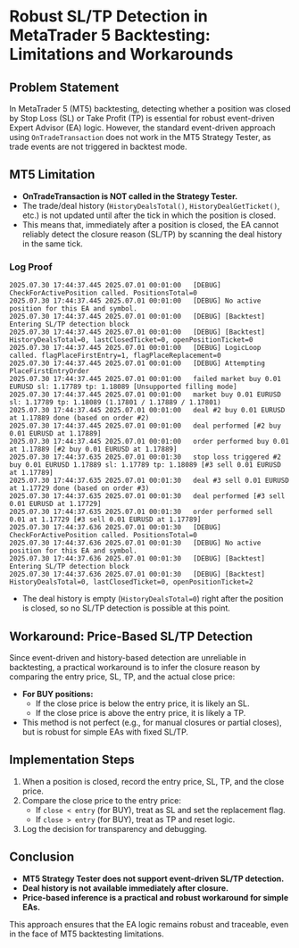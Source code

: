 # Robust SL/TP Detection in MetaTrader 5 Backtesting: Limitations and Workarounds

## Problem Statement
In MetaTrader 5 (MT5) backtesting, detecting whether a position was closed by Stop Loss (SL) or Take Profit (TP) is essential for robust event-driven Expert Advisor (EA) logic. However, the standard event-driven approach using `OnTradeTransaction` does not work in the MT5 Strategy Tester, as trade events are not triggered in backtest mode.

## MT5 Limitation
- **OnTradeTransaction is NOT called in the Strategy Tester.**
- The trade/deal history (`HistoryDealsTotal()`, `HistoryDealGetTicket()`, etc.) is not updated until after the tick in which the position is closed.
- This means that, immediately after a position is closed, the EA cannot reliably detect the closure reason (SL/TP) by scanning the deal history in the same tick.

### Log Proof
```
2025.07.30 17:44:37.445	2025.07.01 00:01:00   [DEBUG] CheckForActivePosition called. PositionsTotal=0
2025.07.30 17:44:37.445	2025.07.01 00:01:00   [DEBUG] No active position for this EA and symbol.
2025.07.30 17:44:37.445	2025.07.01 00:01:00   [DEBUG] [Backtest] Entering SL/TP detection block
2025.07.30 17:44:37.445	2025.07.01 00:01:00   [DEBUG] [Backtest] HistoryDealsTotal=0, lastClosedTicket=0, openPositionTicket=0
2025.07.30 17:44:37.445	2025.07.01 00:01:00   [DEBUG] LogicLoop called. flagPlaceFirstEntry=1, flagPlaceReplacement=0
2025.07.30 17:44:37.445	2025.07.01 00:01:00   [DEBUG] Attempting PlaceFirstEntryOrder
2025.07.30 17:44:37.445	2025.07.01 00:01:00   failed market buy 0.01 EURUSD sl: 1.17789 tp: 1.18089 [Unsupported filling mode]
2025.07.30 17:44:37.445	2025.07.01 00:01:00   market buy 0.01 EURUSD sl: 1.17789 tp: 1.18089 (1.17801 / 1.17889 / 1.17801)
2025.07.30 17:44:37.445	2025.07.01 00:01:00   deal #2 buy 0.01 EURUSD at 1.17889 done (based on order #2)
2025.07.30 17:44:37.445	2025.07.01 00:01:00   deal performed [#2 buy 0.01 EURUSD at 1.17889]
2025.07.30 17:44:37.445	2025.07.01 00:01:00   order performed buy 0.01 at 1.17889 [#2 buy 0.01 EURUSD at 1.17889]
2025.07.30 17:44:37.635	2025.07.01 00:01:30   stop loss triggered #2 buy 0.01 EURUSD 1.17889 sl: 1.17789 tp: 1.18089 [#3 sell 0.01 EURUSD at 1.17789]
2025.07.30 17:44:37.635	2025.07.01 00:01:30   deal #3 sell 0.01 EURUSD at 1.17729 done (based on order #3)
2025.07.30 17:44:37.635	2025.07.01 00:01:30   deal performed [#3 sell 0.01 EURUSD at 1.17729]
2025.07.30 17:44:37.635	2025.07.01 00:01:30   order performed sell 0.01 at 1.17729 [#3 sell 0.01 EURUSD at 1.17789]
2025.07.30 17:44:37.636	2025.07.01 00:01:30   [DEBUG] CheckForActivePosition called. PositionsTotal=0
2025.07.30 17:44:37.636	2025.07.01 00:01:30   [DEBUG] No active position for this EA and symbol.
2025.07.30 17:44:37.636	2025.07.01 00:01:30   [DEBUG] [Backtest] Entering SL/TP detection block
2025.07.30 17:44:37.636	2025.07.01 00:01:30   [DEBUG] [Backtest] HistoryDealsTotal=0, lastClosedTicket=0, openPositionTicket=2

```
- The deal history is empty (`HistoryDealsTotal=0`) right after the position is closed, so no SL/TP detection is possible at this point.

## Workaround: Price-Based SL/TP Detection
Since event-driven and history-based detection are unreliable in backtesting, a practical workaround is to infer the closure reason by comparing the entry price, SL, TP, and the actual close price:

- **For BUY positions:**
  - If the close price is below the entry price, it is likely an SL.
  - If the close price is above the entry price, it is likely a TP.
- This method is not perfect (e.g., for manual closures or partial closes), but is robust for simple EAs with fixed SL/TP.

## Implementation Steps
1. When a position is closed, record the entry price, SL, TP, and the close price.
2. Compare the close price to the entry price:
   - If `close < entry` (for BUY), treat as SL and set the replacement flag.
   - If `close > entry` (for BUY), treat as TP and reset logic.
3. Log the decision for transparency and debugging.

## Conclusion
- **MT5 Strategy Tester does not support event-driven SL/TP detection.**
- **Deal history is not available immediately after closure.**
- **Price-based inference is a practical and robust workaround for simple EAs.**

This approach ensures that the EA logic remains robust and traceable, even in the face of MT5 backtesting limitations.
